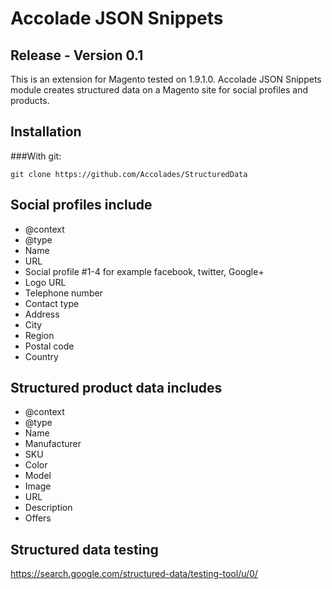 Accolade JSON Snippets
=========
## Release - Version 0.1

This is an extension for Magento tested on 1.9.1.0. Accolade JSON Snippets module creates structured data on a Magento site for social profiles and products.

Installation
------------
###With git:

`git clone https://github.com/Accolades/StructuredData`

Social profiles include
----------

* @context
* @type
* Name
* URL
* Social profile #1-4 for example facebook, twitter, Google+
* Logo URL
* Telephone number
* Contact type
* Address
* City
* Region
* Postal code
* Country

Structured product data includes
----------
* @context
* @type
* Name
* Manufacturer
* SKU
* Color
* Model
* Image
* URL
* Description
* Offers

Structured data testing
----------
https://search.google.com/structured-data/testing-tool/u/0/
